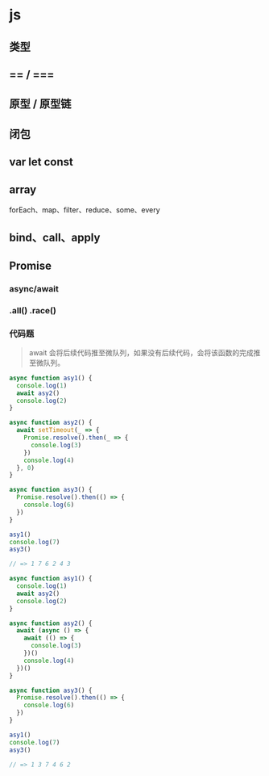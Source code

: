 # js

## 类型

## == / ===

## 原型 / 原型链

## 闭包

## var let const

## array

forEach、map、filter、reduce、some、every

## bind、call、apply

## Promise

### async/await

### .all() .race()

### 代码题

> await 会将后续代码推至微队列，如果没有后续代码，会将该函数的完成推至微队列。

```js
async function asy1() {
  console.log(1)
  await asy2()
  console.log(2)
}

async function asy2() {
  await setTimeout(_ => {
    Promise.resolve().then(_ => {
      console.log(3)
    })
    console.log(4)
  }, 0)
}

async function asy3() {
  Promise.resolve().then(() => {
    console.log(6)
  })
}

asy1()
console.log(7)
asy3()

// => 1 7 6 2 4 3
```

```js
async function asy1() {
  console.log(1)
  await asy2()
  console.log(2)
}

async function asy2() {
  await (async () => {
    await (() => {
      console.log(3)
    })()
    console.log(4)
  })()
}

async function asy3() {
  Promise.resolve().then(() => {
    console.log(6)
  })
}

asy1()
console.log(7)
asy3()

// => 1 3 7 4 6 2
```
